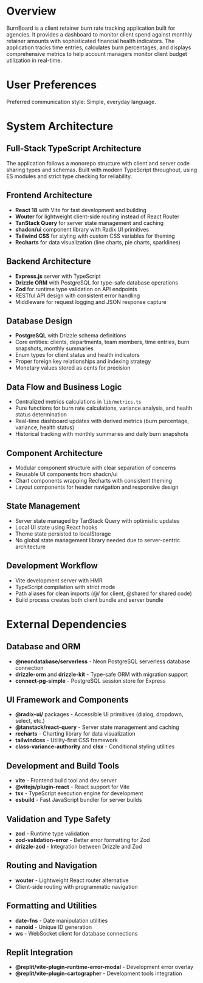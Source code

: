 # Overview

BurnBoard is a client retainer burn rate tracking application built for agencies. It provides a dashboard to monitor client spend against monthly retainer amounts with sophisticated financial health indicators. The application tracks time entries, calculates burn percentages, and displays comprehensive metrics to help account managers monitor client budget utilization in real-time.

# User Preferences

Preferred communication style: Simple, everyday language.

# System Architecture

## Full-Stack TypeScript Architecture
The application follows a monorepo structure with client and server code sharing types and schemas. Built with modern TypeScript throughout, using ES modules and strict type checking for reliability.

## Frontend Architecture
- **React 18** with Vite for fast development and building
- **Wouter** for lightweight client-side routing instead of React Router
- **TanStack Query** for server state management and caching
- **shadcn/ui** component library with Radix UI primitives
- **Tailwind CSS** for styling with custom CSS variables for theming
- **Recharts** for data visualization (line charts, pie charts, sparklines)

## Backend Architecture
- **Express.js** server with TypeScript
- **Drizzle ORM** with PostgreSQL for type-safe database operations
- **Zod** for runtime type validation on API endpoints
- RESTful API design with consistent error handling
- Middleware for request logging and JSON response capture

## Database Design
- **PostgreSQL** with Drizzle schema definitions
- Core entities: clients, departments, team members, time entries, burn snapshots, monthly summaries
- Enum types for client status and health indicators
- Proper foreign key relationships and indexing strategy
- Monetary values stored as cents for precision

## Data Flow and Business Logic
- Centralized metrics calculations in `lib/metrics.ts`
- Pure functions for burn rate calculations, variance analysis, and health status determination
- Real-time dashboard updates with derived metrics (burn percentage, variance, health status)
- Historical tracking with monthly summaries and daily burn snapshots

## Component Architecture
- Modular component structure with clear separation of concerns
- Reusable UI components from shadcn/ui
- Chart components wrapping Recharts with consistent theming
- Layout components for header navigation and responsive design

## State Management
- Server state managed by TanStack Query with optimistic updates
- Local UI state using React hooks
- Theme state persisted to localStorage
- No global state management library needed due to server-centric architecture

## Development Workflow
- Vite development server with HMR
- TypeScript compilation with strict mode
- Path aliases for clean imports (@/ for client, @shared for shared code)
- Build process creates both client bundle and server bundle

# External Dependencies

## Database and ORM
- **@neondatabase/serverless** - Neon PostgreSQL serverless database connection
- **drizzle-orm** and **drizzle-kit** - Type-safe ORM with migration support
- **connect-pg-simple** - PostgreSQL session store for Express

## UI Framework and Components
- **@radix-ui/** packages - Accessible UI primitives (dialog, dropdown, select, etc.)
- **@tanstack/react-query** - Server state management and caching
- **recharts** - Charting library for data visualization
- **tailwindcss** - Utility-first CSS framework
- **class-variance-authority** and **clsx** - Conditional styling utilities

## Development and Build Tools
- **vite** - Frontend build tool and dev server
- **@vitejs/plugin-react** - React support for Vite
- **tsx** - TypeScript execution engine for development
- **esbuild** - Fast JavaScript bundler for server builds

## Validation and Type Safety
- **zod** - Runtime type validation
- **zod-validation-error** - Better error formatting for Zod
- **drizzle-zod** - Integration between Drizzle and Zod

## Routing and Navigation
- **wouter** - Lightweight React router alternative
- Client-side routing with programmatic navigation

## Formatting and Utilities
- **date-fns** - Date manipulation utilities
- **nanoid** - Unique ID generation
- **ws** - WebSocket client for database connections

## Replit Integration
- **@replit/vite-plugin-runtime-error-modal** - Development error overlay
- **@replit/vite-plugin-cartographer** - Development tools integration